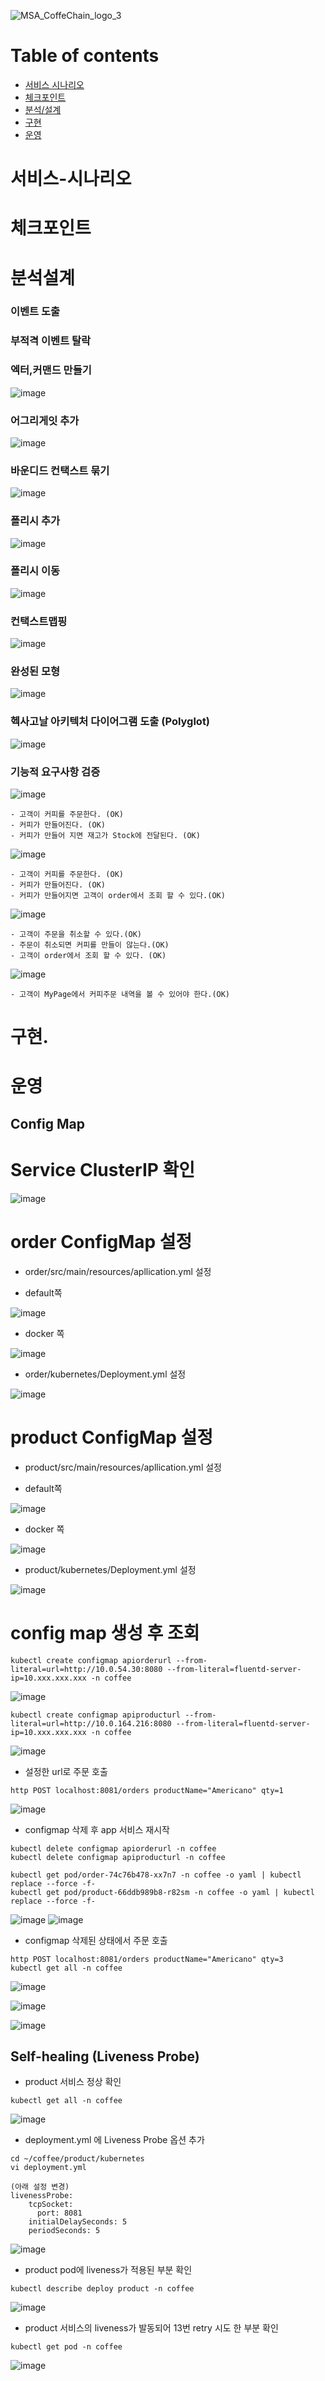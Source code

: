 ![MSA_CoffeChain_logo_3](https://user-images.githubusercontent.com/26760226/106547009-b6e1b880-654f-11eb-8c4b-4526f2200c72.jpg)

# Table of contents

- [서비스 시나리오](#서비스-시나리오)
- [체크포인트](#체크포인트)
- [분석/설계](#분석설계)
- [구현](#구현)
- [운영](#운영)

# 서비스-시나리오

# 체크포인트

# 분석설계

### 이벤트 도출


### 부적격 이벤트 탈락



### 엑터,커맨드 만들기

![image](https://user-images.githubusercontent.com/75309297/106565267-e1dd0400-6571-11eb-9b03-b80e1fe7f4a2.png)

### 어그리게잇 추가

![image](https://user-images.githubusercontent.com/75309297/106565449-2e284400-6572-11eb-8d78-0e86449b4c23.png)

### 바운디드 컨택스트 묶기

![image](https://user-images.githubusercontent.com/75309297/106565561-59ab2e80-6572-11eb-80c7-66e17c71bfa4.png)

### 폴리시 추가

![image](https://user-images.githubusercontent.com/75309297/106565730-9840e900-6572-11eb-95d8-2f2b6c74f6f2.png)

### 폴리시 이동

![image](https://user-images.githubusercontent.com/75309297/106565854-ce7e6880-6572-11eb-898a-a24569800fc3.png)

### 컨택스트맵핑

![image](https://user-images.githubusercontent.com/75309297/106565996-0685ab80-6573-11eb-8c9d-bd34e59fffcd.png)

### 완성된 모형

![image](https://user-images.githubusercontent.com/75309297/106566105-32089600-6573-11eb-93cf-3a1fd5fea7b5.png)

### 헥사고날 아키텍처 다이어그램 도출 (Polyglot)

![image](https://user-images.githubusercontent.com/75309297/106578384-cb8b7400-6582-11eb-95ec-55ba8da71a64.png)

### 기능적 요구사항 검증

![image](https://user-images.githubusercontent.com/75309297/106581014-bcf28c00-6585-11eb-867d-df5c2fe91896.png)


    - 고객이 커피를 주문한다. (OK)
    - 커피가 만들어진다. (OK)
    - 커피가 만들어 지면 재고가 Stock에 전달된다. (OK)
    

![image](https://user-images.githubusercontent.com/75309297/106581647-6d609000-6586-11eb-88ce-cf81b4681b47.png)


    - 고객이 커피를 주문한다. (OK)
    - 커피가 만들어진다. (OK)
    - 커피가 만들어지면 고객이 order에서 조회 할 수 있다.(OK)
    
    
![image](https://user-images.githubusercontent.com/75309297/106582664-96cdeb80-6587-11eb-8a21-d7f7aba5492d.png)


    - 고객이 주문을 취소할 수 있다.(OK)
    - 주문이 취소되면 커피를 만들이 않는다.(OK)
    - 고객이 order에서 조회 할 수 있다. (OK)


![image](https://user-images.githubusercontent.com/75309297/106582947-e7454900-6587-11eb-8819-d65f48ae10bd.png)


    - 고객이 MyPage에서 커피주문 내역을 볼 수 있어야 한다.(OK)
    
    
# 구현.

# 운영




## Config Map

# Service ClusterIP 확인
![image](https://user-images.githubusercontent.com/64818523/106609778-4c5d6680-65a9-11eb-8b31-8e11b3e22162.png)

# order ConfigMap 설정
  - order/src/main/resources/apllication.yml 설정

  * default쪽

![image](https://user-images.githubusercontent.com/64818523/106609096-8ed27380-65a8-11eb-88a2-e1b732e17869.png)

  * docker 쪽

![image](https://user-images.githubusercontent.com/64818523/106609301-c7724d00-65a8-11eb-87d3-d6f03c693db6.png)

- order/kubernetes/Deployment.yml 설정

![image](https://user-images.githubusercontent.com/64818523/106609409-dd800d80-65a8-11eb-8321-aa047e8a68aa.png)


# product ConfigMap 설정
  - product/src/main/resources/apllication.yml 설정

  * default쪽
  
![image](https://user-images.githubusercontent.com/64818523/106609502-f8eb1880-65a8-11eb-96ed-8eeb1fc9f87c.png)

  * docker 쪽
  
![image](https://user-images.githubusercontent.com/64818523/106609558-0bfde880-65a9-11eb-9b5a-240566adbad1.png)

- product/kubernetes/Deployment.yml 설정

![image](https://user-images.githubusercontent.com/64818523/106612752-c93e0f80-65ac-11eb-9509-9938f4ccf767.png)


# config map 생성 후 조회
```
kubectl create configmap apiorderurl --from-literal=url=http://10.0.54.30:8080 --from-literal=fluentd-server-ip=10.xxx.xxx.xxx -n coffee
```
![image](https://user-images.githubusercontent.com/64818523/106609630-1f10b880-65a9-11eb-9c1d-be9d65f03a1e.png)

```
kubectl create configmap apiproducturl --from-literal=url=http://10.0.164.216:8080 --from-literal=fluentd-server-ip=10.xxx.xxx.xxx -n coffee
```
![image](https://user-images.githubusercontent.com/64818523/106609694-3485e280-65a9-11eb-9b59-c0d4a2ba3aed.png)

- 설정한 url로 주문 호출
```
http POST localhost:8081/orders productName="Americano" qty=1
```
![image](https://user-images.githubusercontent.com/73699193/98109319-b732cf00-1ee0-11eb-9e92-ad0e26e398ec.png)

- configmap 삭제 후 app 서비스 재시작
```
kubectl delete configmap apiorderurl -n coffee
kubectl delete configmap apiproducturl -n coffee

kubectl get pod/order-74c76b478-xx7n7 -n coffee -o yaml | kubectl replace --force -f-
kubectl get pod/product-66ddb989b8-r82sm -n coffee -o yaml | kubectl replace --force -f-
```
![image](https://user-images.githubusercontent.com/73699193/98110005-cf571e00-1ee1-11eb-973f-2f4922f8833c.png)
![image](https://user-images.githubusercontent.com/73699193/98110005-cf571e00-1ee1-11eb-973f-2f4922f8833c.png)

- configmap 삭제된 상태에서 주문 호출   
```
http POST localhost:8081/orders productName="Americano" qty=3
kubectl get all -n coffee
```
![image](https://user-images.githubusercontent.com/73699193/98110323-42f92b00-1ee2-11eb-90f3-fe8044085e9d.png)

![image](https://user-images.githubusercontent.com/73699193/98110445-720f9c80-1ee2-11eb-851e-adcd1f2f7851.png)

![image](https://user-images.githubusercontent.com/73699193/98110782-f4985c00-1ee2-11eb-97a7-1fed3c6b042c.png)



## Self-healing (Liveness Probe)

- product 서비스 정상 확인
```
kubectl get all -n coffee
```

![image](https://user-images.githubusercontent.com/27958588/98096336-fb1cd880-1ece-11eb-9b99-3d704cd55fd2.jpg)


- deployment.yml 에 Liveness Probe 옵션 추가
```
cd ~/coffee/product/kubernetes
vi deployment.yml

(아래 설정 변경)
livenessProbe:
	tcpSocket:
	  port: 8081
	initialDelaySeconds: 5
	periodSeconds: 5
```
![image](https://user-images.githubusercontent.com/27958588/98096375-0839c780-1ecf-11eb-85fb-00e8252aa84a.jpg)

- product pod에 liveness가 적용된 부분 확인
```
kubectl describe deploy product -n coffee
```
![image](https://user-images.githubusercontent.com/27958588/98096393-0a9c2180-1ecf-11eb-8ac5-f6048160961d.jpg)

- product 서비스의 liveness가 발동되어 13번 retry 시도 한 부분 확인
```
kubectl get pod -n coffee
```

![image](https://user-images.githubusercontent.com/27958588/98096461-20a9e200-1ecf-11eb-8b02-364162baa355.jpg)
